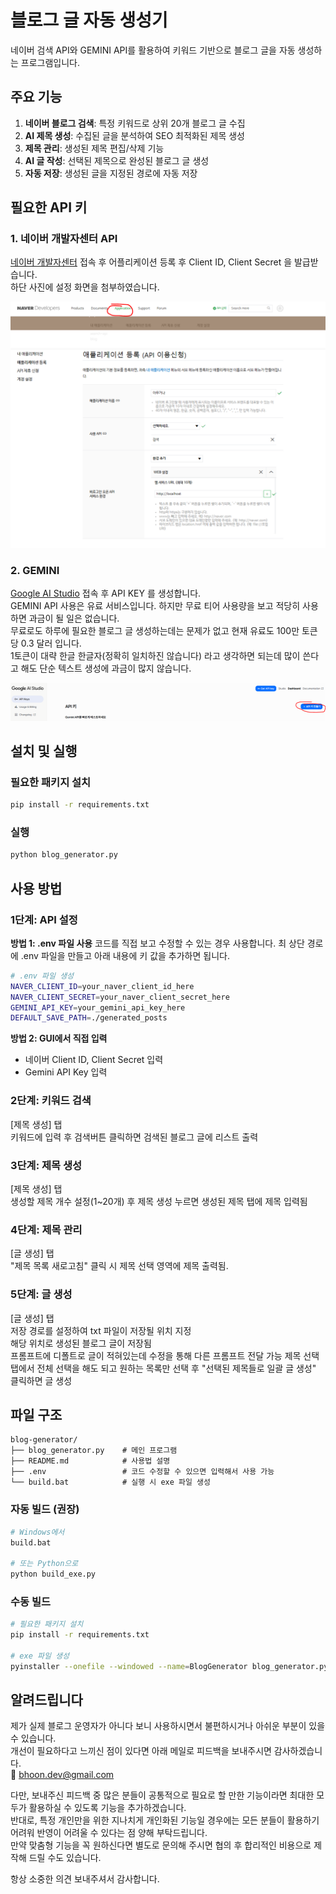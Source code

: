 # 블로그 글 자동 생성기

네이버 검색 API와 GEMINI API를 활용하여 키워드 기반으로 블로그 글을 자동 생성하는 프로그램입니다.

## 주요 기능

1. **네이버 블로그 검색**: 특정 키워드로 상위 20개 블로그 글 수집
2. **AI 제목 생성**: 수집된 글을 분석하여 SEO 최적화된 제목 생성
3. **제목 관리**: 생성된 제목 편집/삭제 기능
4. **AI 글 작성**: 선택된 제목으로 완성된 블로그 글 생성
5. **자동 저장**: 생성된 글을 지정된 경로에 자동 저장

## 필요한 API 키

### 1. 네이버 개발자센터 API
[네이버 개발자센터](https://developers.naver.com/main/) 접속 후 어플리케이션 등록 후 Client ID, Client Secret 을 발급받습니다. <br>
하단 사진에 설정 화면을 첨부하였습니다. <br>

![네이버 개발자센터 화면](./img/naver.png)

### 2. GEMINI

[Google AI Studio](https://aistudio.google.com/) 접속 후 API KEY 를 생성합니다. <br>
GEMINI API 사용은 유료 서비스입니다. 하지만 무료 티어 사용량을 보고 적당히 사용하면 과금이 될 일은 없습니다.<br>
무료로도 하루에 필요한 블로그 글 생성하는데는 문제가 없고 현재 유료도 100만 토큰당 0.3 달러 입니다. <br>
1토큰이 대략 한글 한글자(정확히 일치하진 않습니다) 라고 생각하면 되는데 많이 쓴다고 해도 단순 텍스트 생성에 과금이 많지 않습니다. <br>

![Google AI Studio](./img/gemini.png)

## 설치 및 실행

### 필요한 패키지 설치

```bash
pip install -r requirements.txt
```

### 실행

```bash
python blog_generator.py
```

## 사용 방법

### 1단계: API 설정

**방법 1: .env 파일 사용**
코드를 직접 보고 수정할 수 있는 경우 사용합니다. 최 상단 경로에 .env 파일을 만들고 아래 내용에 키 값을 추가하면 됩니다.

```bash
# .env 파일 생성
NAVER_CLIENT_ID=your_naver_client_id_here
NAVER_CLIENT_SECRET=your_naver_client_secret_here
GEMINI_API_KEY=your_gemini_api_key_here
DEFAULT_SAVE_PATH=./generated_posts
```

**방법 2: GUI에서 직접 입력**
- 네이버 Client ID, Client Secret 입력
- Gemini API Key 입력

### 2단계: 키워드 검색
[제목 생성] 탭 <br>
키워드에 입력 후 검색버튼 클릭하면 검색된 블로그 글에 리스트 출력

### 3단계: 제목 생성
[제목 생성] 탭 <br>
생성할 제목 개수 설정(1~20개) 후 제목 생성 누르면 생성된 제목 탭에 제목 입력됨

### 4단계: 제목 관리
[글 생성] 탭 <br>
"제목 목록 새로고침" 클릭 시 제목 선택 영역에 제목 출력됨.

### 5단계: 글 생성
[글 생성] 탭 <br>
저장 경로를 설정하여 txt 파일이 저장될 위치 지정 <br>
해당 위치로 생성된 블로그 글이 저장됨 <br>
프롬프트에 디폴트로 글이 적혀있는데 수정을 통해 다른 프롬프트 전달 가능
제목 선택 탭에서 전체 선택을 해도 되고 원하는 목록만 선택 후 "선택된 제목들로 일괄 글 생성" 클릭하면 글 생성

## 파일 구조

```
blog-generator/
├── blog_generator.py    # 메인 프로그램
├── README.md            # 사용법 설명
├── .env                 # 코드 수정할 수 있으면 입력해서 사용 가능
└── build.bat            # 실행 시 exe 파일 생성
```

### 자동 빌드 (권장)

```bash
# Windows에서
build.bat

# 또는 Python으로
python build_exe.py
```

### 수동 빌드

```bash
# 필요한 패키지 설치
pip install -r requirements.txt

# exe 파일 생성
pyinstaller --onefile --windowed --name=BlogGenerator blog_generator.py
```

## 알려드립니다
제가 실제 블로그 운영자가 아니다 보니 사용하시면서 불편하시거나 아쉬운 부분이 있을 수 있습니다. <br>
개선이 필요하다고 느끼신 점이 있다면 아래 메일로 피드백을 보내주시면 감사하겠습니다. <br>
📩 bhoon.dev@gmail.com <br>

다만, 보내주신 피드백 중 많은 분들이 공통적으로 필요로 할 만한 기능이라면 최대한 모두가 활용하실 수 있도록 기능을 추가하겠습니다. <br>
반대로, 특정 개인만을 위한 지나치게 개인화된 기능일 경우에는 모든 분들이 활용하기 어려워 반영이 어려울 수 있다는 점 양해 부탁드립니다. <br>
만약 맞춤형 기능을 꼭 원하신다면 별도로 문의해 주시면 협의 후 합리적인 비용으로 제작해 드릴 수도 있습니다. <br>

항상 소중한 의견 보내주셔서 감사합니다.